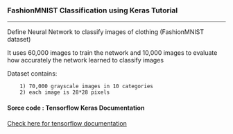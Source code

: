### FashionMNIST Classification using Keras Tutorial

-----------------------------------------------------------------------------

Define Neural Network to classify images of clothing (FashionMNIST dataset)

It uses 60,000 images to train the network and 10,000 images to evaluate how accurately the network learned to classify images

Dataset contains:
        
        1) 70,000 grayscale images in 10 categories
        2) each image is 28*28 pixels

#### Sorce code : Tensorflow Keras Documentation

[Check here for tensorflow documentation](https://www.tensorflow.org/tutorials/keras/basic_classification)
